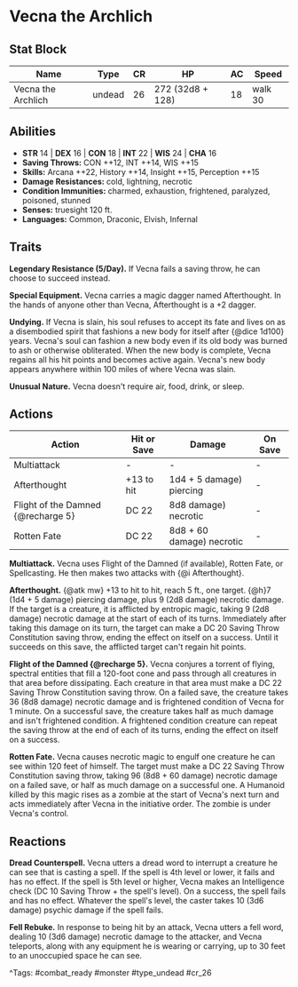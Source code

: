 # Vecna the Archlich

## Stat Block

| Name | Type | CR | HP | AC | Speed |
|------|------|----|----|----|-------|
| Vecna the Archlich | undead | 26 | 272 (32d8 + 128) | 18 | walk 30 |

## Abilities

- **STR** 14 | **DEX** 16 | **CON** 18 | **INT** 22 | **WIS** 24 | **CHA** 16
- **Saving Throws:** CON ++12, INT ++14, WIS ++15  
- **Skills:** Arcana ++22, History ++14, Insight ++15, Perception ++15  
- **Damage Resistances:** cold, lightning, necrotic  
- **Condition Immunities:** charmed, exhaustion, frightened, paralyzed, poisoned, stunned  
- **Senses:** truesight 120 ft.  
- **Languages:** Common, Draconic, Elvish, Infernal

## Traits

**Legendary Resistance (5/Day).** If Vecna fails a saving throw, he can choose to succeed instead.

**Special Equipment.** Vecna carries a magic dagger named Afterthought. In the hands of anyone other than Vecna, Afterthought is a +2 dagger.

**Undying.** If Vecna is slain, his soul refuses to accept its fate and lives on as a disembodied spirit that fashions a new body for itself after {@dice 1d100} years. Vecna's soul can fashion a new body even if its old body was burned to ash or otherwise obliterated. When the new body is complete, Vecna regains all his hit points and becomes active again. Vecna's new body appears anywhere within 100 miles of where Vecna was slain.

**Unusual Nature.** Vecna doesn't require air, food, drink, or sleep.


## Actions

| Action | Hit or Save | Damage | On Save |
|--------|--------------|--------|----------|
| Multiattack | - | - | - |
| Afterthought | +13 to hit | 1d4 + 5 damage) piercing | - |
| Flight of the Damned {@recharge 5} | DC 22 | 8d8 damage) necrotic | - |
| Rotten Fate | DC 22 | 8d8 + 60 damage) necrotic | - |

**Multiattack.** Vecna uses Flight of the Damned (if available), Rotten Fate, or Spellcasting. He then makes two attacks with {@i Afterthought}.

**Afterthought.** {@atk mw} +13 to hit to hit, reach 5 ft., one target. {@h}7 (1d4 + 5 damage) piercing damage, plus 9 (2d8 damage) necrotic damage. If the target is a creature, it is afflicted by entropic magic, taking 9 (2d8 damage) necrotic damage at the start of each of its turns. Immediately after taking this damage on its turn, the target can make a DC 20 Saving Throw Constitution saving throw, ending the effect on itself on a success. Until it succeeds on this save, the afflicted target can't regain hit points.

**Flight of the Damned {@recharge 5}.** Vecna conjures a torrent of flying, spectral entities that fill a 120-foot cone and pass through all creatures in that area before dissipating. Each creature in that area must make a DC 22 Saving Throw Constitution saving throw. On a failed save, the creature takes 36 (8d8 damage) necrotic damage and is frightened condition of Vecna for 1 minute. On a successful save, the creature takes half as much damage and isn't frightened condition. A frightened condition creature can repeat the saving throw at the end of each of its turns, ending the effect on itself on a success.

**Rotten Fate.** Vecna causes necrotic magic to engulf one creature he can see within 120 feet of himself. The target must make a DC 22 Saving Throw Constitution saving throw, taking 96 (8d8 + 60 damage) necrotic damage on a failed save, or half as much damage on a successful one. A Humanoid killed by this magic rises as a zombie at the start of Vecna's next turn and acts immediately after Vecna in the initiative order. The zombie is under Vecna's control.

## Reactions

**Dread Counterspell.** Vecna utters a dread word to interrupt a creature he can see that is casting a spell. If the spell is 4th level or lower, it fails and has no effect. If the spell is 5th level or higher, Vecna makes an Intelligence check (DC 10 Saving Throw + the spell's level). On a success, the spell fails and has no effect. Whatever the spell's level, the caster takes 10 (3d6 damage) psychic damage if the spell fails.

**Fell Rebuke.** In response to being hit by an attack, Vecna utters a fell word, dealing 10 (3d6 damage) necrotic damage to the attacker, and Vecna teleports, along with any equipment he is wearing or carrying, up to 30 feet to an unoccupied space he can see.



^Tags: #combat_ready #monster #type_undead #cr_26